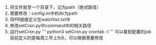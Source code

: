 1. 将文件放至一个目录下，记为path（绝对路径）
2. 需要修改：config.ini中的dir为path
3. 将PR链接定义在watchlist.txt中
4. 修改setCron.py中command中的相关路径
5. 运行setCron.py
'''
python3 setCron.py
crontab -l
'''
可以看到配置的job<br>
目前定义的是每周三早上9点，可以根据需要修改
